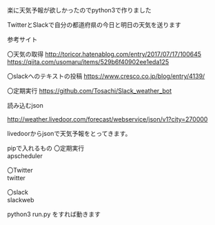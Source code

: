 楽に天気予報が欲しかったのでpython3で作りました

TwitterとSlackで自分の都道府県の今日と明日の天気を送ります

参考サイト

〇天気の取得
http://toricor.hatenablog.com/entry/2017/07/17/100645
https://qiita.com/usomaru/items/529b6f40902ee1eda125

〇slackへのテキストの投稿
https://www.cresco.co.jp/blog/entry/4139/

〇定期実行
https://github.com/Tosachi/Slack_weather_bot



読み込むjson

http://weather.livedoor.com/forecast/webservice/json/v1?city=270000

  
livedoorからjsonで天気予報をとってきます。  
  
pipで入れるもの
〇定期実行  
apscheduler
  
〇Twitter  
twitter  
  
〇slack  
slackweb  

python3 run.py
をすれば動きます

